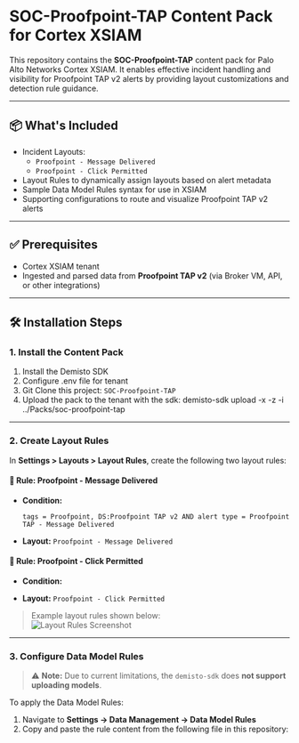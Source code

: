 # SOC-Proofpoint-TAP Content Pack for Cortex XSIAM

This repository contains the **SOC-Proofpoint-TAP** content pack for Palo Alto Networks Cortex XSIAM. It enables effective incident handling and visibility for Proofpoint TAP v2 alerts by providing layout customizations and detection rule guidance.

---

## 📦 What's Included

- Incident Layouts:
  - `Proofpoint - Message Delivered`
  - `Proofpoint - Click Permitted`
- Layout Rules to dynamically assign layouts based on alert metadata
- Sample Data Model Rules syntax for use in XSIAM
- Supporting configurations to route and visualize Proofpoint TAP v2 alerts

---

## ✅ Prerequisites

- Cortex XSIAM tenant
- Ingested and parsed data from **Proofpoint TAP v2** (via Broker VM, API, or other integrations)

---

## 🛠️ Installation Steps

### 1. Install the Content Pack

1. Install the Demisto SDK
2. Configure .env file for tenant
3. Git Clone this project: `SOC-Proofpoint-TAP`
4. Upload the pack to the tenant with the sdk: demisto-sdk upload -x -z -i ../Packs/soc-proofpoint-tap

---

### 2. Create Layout Rules

In **Settings > Layouts > Layout Rules**, create the following two layout rules:

#### 📩 Rule: Proofpoint - Message Delivered

- **Condition:**
  ```text
  tags = Proofpoint, DS:Proofpoint TAP v2 AND alert type = Proofpoint TAP - Message Delivered

- **Layout:** `Proofpoint - Message Delivered`

#### 🔗 Rule: Proofpoint - Click Permitted

- **Condition:**


- **Layout:** `Proofpoint - Click Permitted`

> Example layout rules shown below:  
> ![Layout Rules Screenshot](./2ef0cdf7-c6d5-4169-86a8-9e1057aeb653.png)

---

### 3. Configure Data Model Rules

> ⚠️ **Note:** Due to current limitations, the `demisto-sdk` does **not support uploading models**.

To apply the Data Model Rules:

1. Navigate to **Settings → Data Management → Data Model Rules**
2. Copy and paste the rule content from the following file in this repository:


